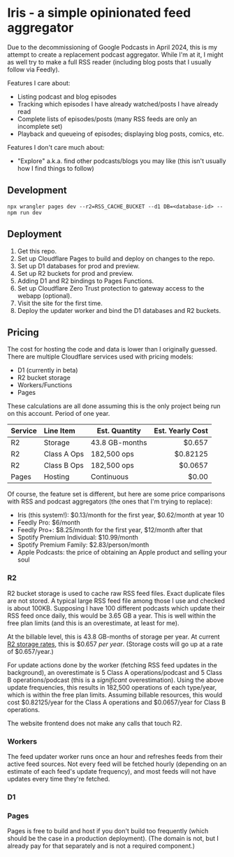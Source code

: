 # Iris - a simple opinionated feed aggregator

Due to the decommissioning of Google Podcasts in April 2024,
this is my attempt to create a replacement podcast aggregator.
While I'm at it, I might as well try to make a full RSS reader
(including blog posts that I usually follow via Feedly).

Features I care about:
- Listing podcast and blog episodes
- Tracking which episodes I have already watched/posts I have already read
- Complete lists of episodes/posts (many RSS feeds are only an incomplete set)
- Playback and queueing of episodes; displaying blog posts, comics, etc.

Features I don't care much about:
- "Explore" a.k.a. find other podcasts/blogs you may like (this isn't usually how I find things to follow)

## Development

```shell
npx wrangler pages dev --r2=RSS_CACHE_BUCKET --d1 DB=<database-id> -- npm run dev
```

## Deployment

1. Get this repo.
2. Set up Cloudflare Pages to build and deploy on changes to the repo.
3. Set up D1 databases for prod and preview.
4. Set up R2 buckets for prod and preview.
5. Adding D1 and R2 bindings to Pages Functions.
6. Set up Cloudflare Zero Trust protection to gateway access to the webapp (optional).
7. Visit the site for the first time.
8. Deploy the updater worker and bind the D1 databases and R2 buckets.

## Pricing

The cost for hosting the code and data is lower than I originally guessed.
There are multiple Cloudflare services used with pricing models:
- D1 (currently in beta)
- R2 bucket storage
- Workers/Functions
- Pages

These calculations are all done assuming this is the only project being run on this account.
Period of one year.

| Service | Line Item   | Est. Quantity  | Est. Yearly Cost |
|:--------|:------------|----------------|-----------------:|
| R2      | Storage     | 43.8 GB-months |           $0.657 |
| R2      | Class A Ops | 182,500 ops    |         $0.82125 |
| R2      | Class B Ops | 182,500 ops    |          $0.0657 |
| Pages   | Hosting     | Continuous     |            $0.00 |

Of course, the feature set is different, 
but here are some price comparisons with RSS and podcast aggregators
(the ones that I'm trying to replace):
- Iris (this system!): $0.13/month for the first year, $0.62/month at year 10
- Feedly Pro: $6/month
- Feedly Pro+: $8.25/month for the first year, $12/month after that
- Spotify Premium Individual: $10.99/month
- Spotify Premium Family: $2.83/person/month
- Apple Podcasts: the price of obtaining an Apple product and selling your soul

### R2

R2 bucket storage is used to cache raw RSS feed files.
Exact duplicate files are not stored.
A typical large RSS feed file among those I use and checked is about 100KB.
Supposing I have 100 different podcasts which update their RSS feed once daily,
this would be 3.65 GB a year.
This is well within the free plan limits (and this is an overestimate, at least for me).

At the billable level, this is 43.8 GB-months of storage per year.
At current [R2 storage rates](https://developers.cloudflare.com/r2/pricing), 
this is $0.657 *per year*.
(Storage costs will go up at a rate of $0.657/year.)

For update actions done by the worker (fetching RSS feed updates in the background),
an overestimate is 5 Class A operations/podcast and 5 Class B operations/podcast
(this is a *significant* overestimation).
Using the above update frequencies, this results in 182,500 operations of each type/year,
which is within the free plan limits.
Assuming billable resources, this would cost
$0.82125/year for the Class A operations and $0.0657/year for Class B operations.

The website frontend does not make any calls that touch R2.

### Workers

The feed updater worker runs once an hour and 
refreshes feeds from their active feed sources.
Not every feed will be fetched hourly
(depending on an estimate of each feed's update frequency),
and most feeds will not have updates every time they're fetched.

### D1

### Pages

Pages is free to build and host if you don't build too frequently
(which should be the case in a production deployment). 
(The domain is not, but I already pay for that separately
and is not a required component.)
